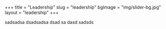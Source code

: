 +++
title = "Leadership"
slug = "leadership"
bgImage = "img/slider-bg.jpg"
layout = "leadership"
+++




sadsadsa dsadsadsa dsad sa dasd sadsds

